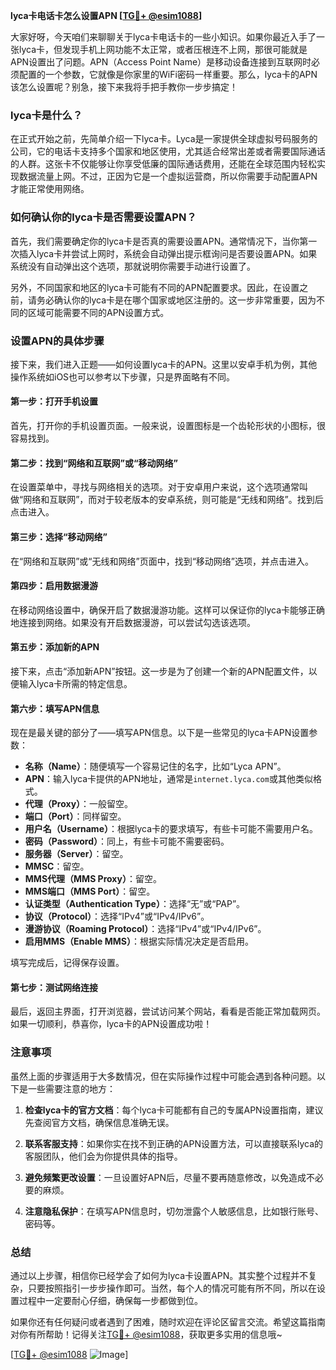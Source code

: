 **lyca卡电话卡怎么设置APN [[TG💪+ @esim1088](https://t.me/s/esim1088)]**

大家好呀，今天咱们来聊聊关于lyca卡电话卡的一些小知识。如果你最近入手了一张lyca卡，但发现手机上网功能不太正常，或者压根连不上网，那很可能就是APN设置出了问题。APN（Access Point Name）是移动设备连接到互联网时必须配置的一个参数，它就像是你家里的WiFi密码一样重要。那么，lyca卡的APN该怎么设置呢？别急，接下来我将手把手教你一步步搞定！

### lyca卡是什么？

在正式开始之前，先简单介绍一下lyca卡。Lyca是一家提供全球虚拟号码服务的公司，它的电话卡支持多个国家和地区使用，尤其适合经常出差或者需要国际通话的人群。这张卡不仅能够让你享受低廉的国际通话费用，还能在全球范围内轻松实现数据流量上网。不过，正因为它是一个虚拟运营商，所以你需要手动配置APN才能正常使用网络。

### 如何确认你的lyca卡是否需要设置APN？

首先，我们需要确定你的lyca卡是否真的需要设置APN。通常情况下，当你第一次插入lyca卡并尝试上网时，系统会自动弹出提示框询问是否要设置APN。如果系统没有自动弹出这个选项，那就说明你需要手动进行设置了。

另外，不同国家和地区的lyca卡可能有不同的APN配置要求。因此，在设置之前，请务必确认你的lyca卡是在哪个国家或地区注册的。这一步非常重要，因为不同的区域可能需要不同的APN设置方式。

### 设置APN的具体步骤

接下来，我们进入正题——如何设置lyca卡的APN。这里以安卓手机为例，其他操作系统如iOS也可以参考以下步骤，只是界面略有不同。

#### 第一步：打开手机设置

首先，打开你的手机设置页面。一般来说，设置图标是一个齿轮形状的小图标，很容易找到。

#### 第二步：找到“网络和互联网”或“移动网络”

在设置菜单中，寻找与网络相关的选项。对于安卓用户来说，这个选项通常叫做“网络和互联网”，而对于较老版本的安卓系统，则可能是“无线和网络”。找到后点击进入。

#### 第三步：选择“移动网络”

在“网络和互联网”或“无线和网络”页面中，找到“移动网络”选项，并点击进入。

#### 第四步：启用数据漫游

在移动网络设置中，确保开启了数据漫游功能。这样可以保证你的lyca卡能够正确地连接到网络。如果没有开启数据漫游，可以尝试勾选该选项。

#### 第五步：添加新的APN

接下来，点击“添加新APN”按钮。这一步是为了创建一个新的APN配置文件，以便输入lyca卡所需的特定信息。

#### 第六步：填写APN信息

现在是最关键的部分了——填写APN信息。以下是一些常见的lyca卡APN设置参数：

- **名称（Name）**：随便填写一个容易记住的名字，比如“Lyca APN”。
- **APN**：输入lyca卡提供的APN地址，通常是`internet.lyca.com`或其他类似格式。
- **代理（Proxy）**：一般留空。
- **端口（Port）**：同样留空。
- **用户名（Username）**：根据lyca卡的要求填写，有些卡可能不需要用户名。
- **密码（Password）**：同上，有些卡可能不需要密码。
- **服务器（Server）**：留空。
- **MMSC**：留空。
- **MMS代理（MMS Proxy）**：留空。
- **MMS端口（MMS Port）**：留空。
- **认证类型（Authentication Type）**：选择“无”或“PAP”。
- **协议（Protocol）**：选择“IPv4”或“IPv4/IPv6”。
- **漫游协议（Roaming Protocol）**：选择“IPv4”或“IPv4/IPv6”。
- **启用MMS（Enable MMS）**：根据实际情况决定是否启用。

填写完成后，记得保存设置。

#### 第七步：测试网络连接

最后，返回主界面，打开浏览器，尝试访问某个网站，看看是否能正常加载网页。如果一切顺利，恭喜你，lyca卡的APN设置成功啦！

### 注意事项

虽然上面的步骤适用于大多数情况，但在实际操作过程中可能会遇到各种问题。以下是一些需要注意的地方：

1. **检查lyca卡的官方文档**：每个lyca卡可能都有自己的专属APN设置指南，建议先查阅官方文档，确保信息准确无误。
   
2. **联系客服支持**：如果你实在找不到正确的APN设置方法，可以直接联系lyca的客服团队，他们会为你提供具体的指导。

3. **避免频繁更改设置**：一旦设置好APN后，尽量不要再随意修改，以免造成不必要的麻烦。

4. **注意隐私保护**：在填写APN信息时，切勿泄露个人敏感信息，比如银行账号、密码等。

### 总结

通过以上步骤，相信你已经学会了如何为lyca卡设置APN。其实整个过程并不复杂，只要按照指引一步步操作即可。当然，每个人的情况可能有所不同，所以在设置过程中一定要耐心仔细，确保每一步都做到位。

如果你还有任何疑问或者遇到了困难，随时欢迎在评论区留言交流。希望这篇指南对你有所帮助！记得关注[TG💪+ @esim1088](https://t.me/s/esim1088)，获取更多实用的信息哦~

[[TG💪+ @esim1088](https://t.me/s/esim1088) ![Image](https://i.postimg.cc/4NQfJmqS/Snipaste-2025-05-13-00-14-12.png)]